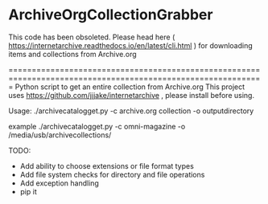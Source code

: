 # ArchiveOrgCollectionGrabber
This code has been obsoleted. Please head here ( https://internetarchive.readthedocs.io/en/latest/cli.html ) for downloading items and collections from Archive.org 


=============================================================================================================
Python script to get an entire collection from Archive.org
This project uses https://github.com/jjjake/internetarchive , please install 
before using. 

Usage:
./archivecatalogget.py -c archive.org collection -o outputdirectory

example  ./archivecatalogget.py -c omni-magazine -o /media/usb/archivecollections/

TODO:
- Add ability to choose extensions or file format types
- Add file system checks for directory and file operations
- Add exception handling
- pip it

